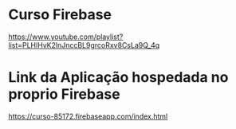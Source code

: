 # Curso Firebase

https://www.youtube.com/playlist?list=PLHlHvK2lnJnccBL9grcoRxv8CsLa9Q_4q

# Link da Aplicação hospedada no proprio Firebase
https://curso-85172.firebaseapp.com/index.html
